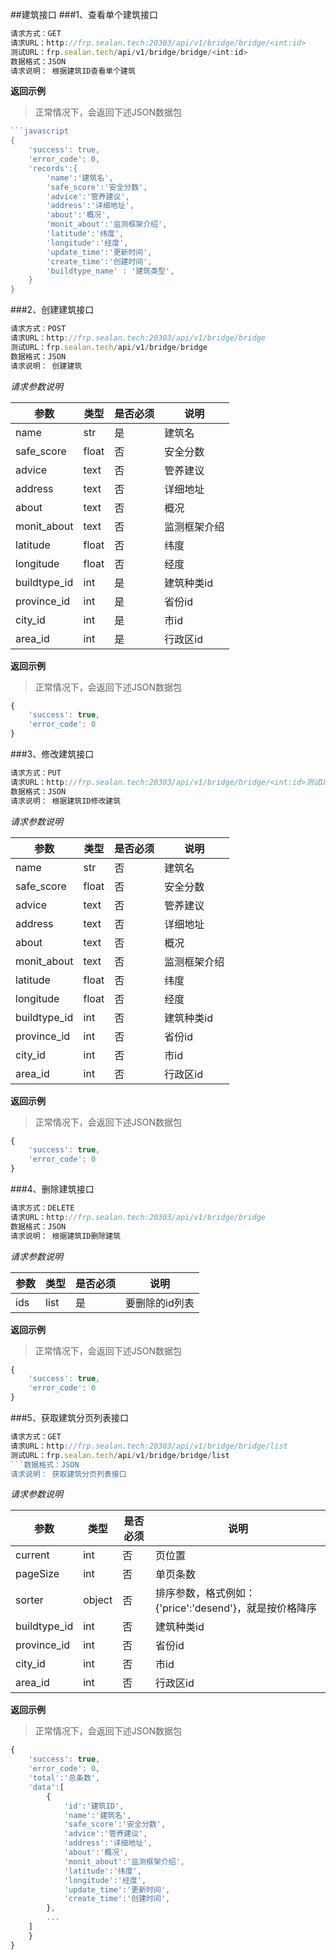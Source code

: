 ##建筑接口
###1、查看单个建筑接口
```javascript
请求方式：GET
请求URL：http://frp.sealan.tech:20303/api/v1/bridge/bridge/<int:id>
测试URL：frp.sealan.tech/api/v1/bridge/bridge/<int:id>
数据格式：JSON
请求说明： 根据建筑ID查看单个建筑
```
**返回示例**
> 正常情况下，会返回下述JSON数据包
```javascript
```javascript
{
	'success': true,
	'error_code': 0,
	'records':{
		'name':'建筑名',
		'safe_score':'安全分数',
		'advice':'管养建议',
		'address':'详细地址',
		'about':'概况',
		'monit_about':'监测框架介绍',
		'latitude':'纬度',
		'longitude':'经度',
		'update_time':'更新时间',
		'create_time':'创建时间',
		'buildtype_name' : '建筑类型',
	}
}
```
###2、创建建筑接口
```javascript
请求方式：POST
请求URL：http://frp.sealan.tech:20303/api/v1/bridge/bridge
测试URL：frp.sealan.tech/api/v1/bridge/bridge
数据格式：JSON
请求说明： 创建建筑
```
*请求参数说明*

| 参数  | 类型   | 是否必须 | 说明        |
| ----- | ------ | -------- | ----------- |
|name|str|是|建筑名|
|safe_score|float|否|安全分数|
|advice|text|否|管养建议|
|address|text|否|详细地址|
|about|text|否|概况|
|monit_about|text|否|监测框架介绍|
|latitude|float|否|纬度|
|longitude|float|否|经度|
|buildtype_id|int|是|建筑种类id|
|province_id|int|是|省份id|
|city_id|int|是|市id|
|area_id|int|是|行政区id|

**返回示例**
> 正常情况下，会返回下述JSON数据包
```javascript
{
	'success': true,
	'error_code': 0
}
```
###3、修改建筑接口
```javascript
请求方式：PUT
请求URL：http://frp.sealan.tech:20303/api/v1/bridge/bridge/<int:id>测试URL：frp.sealan.tech/api/v1/bridge/bridge/<int:id>
数据格式：JSON
请求说明： 根据建筑ID修改建筑
```
*请求参数说明*

| 参数  | 类型   | 是否必须 | 说明        |
| ----- | ------ | -------- | ----------- |
|name|str|否|建筑名|
|safe_score|float|否|安全分数|
|advice|text|否|管养建议|
|address|text|否|详细地址|
|about|text|否|概况|
|monit_about|text|否|监测框架介绍|
|latitude|float|否|纬度|
|longitude|float|否|经度|
|buildtype_id|int|否|建筑种类id|
|province_id|int|否|省份id|
|city_id|int|否|市id|
|area_id|int|否|行政区id|

**返回示例**
> 正常情况下，会返回下述JSON数据包
```javascript
{
	'success': true,
	'error_code': 0
}
```
###4、删除建筑接口
```javascript
请求方式：DELETE
请求URL：http://frp.sealan.tech:20303/api/v1/bridge/bridge
数据格式：JSON
请求说明： 根据建筑ID删除建筑
```
*请求参数说明*

| 参数  | 类型   | 是否必须 | 说明        |
| ----- | ------ | -------- | ----------- |
|ids|list|是|要删除的id列表|
**返回示例**
> 正常情况下，会返回下述JSON数据包
```javascript
{
	'success': true,
	'error_code': 0
}
```
###5、获取建筑分页列表接口
```javascript
请求方式：GET
请求URL：http://frp.sealan.tech:20303/api/v1/bridge/bridge/list
测试URL：frp.sealan.tech/api/v1/bridge/bridge/list
```数据格式：JSON
请求说明： 获取建筑分页列表接口
```
*请求参数说明*

| 参数  | 类型   | 是否必须 | 说明        |
| ----- | ------ | -------- | ----------- |
|current|int|否|页位置|
|pageSize|int|否|单页条数|
|sorter|object|否|排序参数，格式例如：{'price':'desend'}，就是按价格降序|
|buildtype_id|int|否|建筑种类id|
|province_id|int|否|省份id|
|city_id|int|否|市id|
|area_id|int|否|行政区id|

**返回示例**
> 正常情况下，会返回下述JSON数据包
```javascript
{
	'success': true,
	'error_code': 0,
	'total':'总条数',
	'data':[
		{
			'id':'建筑ID',
			'name':'建筑名',
			'safe_score':'安全分数',
			'advice':'管养建议',
			'address':'详细地址',
			'about':'概况',
			'monit_about':'监测框架介绍',
			'latitude':'纬度',
			'longitude':'经度',
			'update_time':'更新时间',
			'create_time':'创建时间',
		},
		...
	]
	}
}
```
